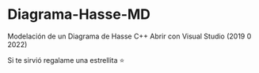 # Diagrama-Hasse-MD
Modelación de un Diagrama de Hasse C++
Abrir con Visual Studio (2019 0 2022)

Si te sirvió regalame una estrellita ⭐